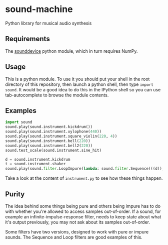 # sound-machine

Python library for musical audio synthesis

## Requirements

The [sounddevice](http://python-sounddevice.readthedocs.org/) python module, which in turn requires NumPy.

## Usage

This is a python module. To use it you should put your shell in the root directory of this repository, then launch a python shell, then type `import sound`. It would be a good idea to do this in the IPython shell so you can use tab-autocomplete to browse the module contents.

## Examples

```python
import sound
sound.play(sound.instrument.kickdrum())
sound.play(sound.instrument.xylophone(440))
sound.play(sound.instrument.square_violin(220, 4))
sound.play(sound.instrument.bell(220))
sound.play(sound.instrument.bell2(220))
sound.test_scale(sound.instrument.sine_hit)

d = sound.instrument.kickdrum
t = sound.instrument.shaker
sound.play(sound.filter.LoopImpure(lambda: sound.filter.Sequence(((d(), 0), (d(), 0.4), (d(), 0.8), (d(), 1.2), (t(), 0), (t(), 0.8))), 1.6))
```

Take a look at the content of `instrument.py` to see how these things happen.

## Purity

The idea behind some things being pure and others being impure has to do with whether you're allowed to access samples out-of-order. If a sound, for example an infinite-impulse-response filter, needs to keep state about what it's output previously, you may not ask about its samples out-of-order.

Some filters have two versions, designed to work with pure or impure sounds. The Sequence and Loop filters are good examples of this.
